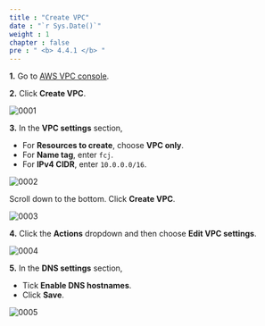 ```yaml
---
title : "Create VPC"
date : "`r Sys.Date()`"
weight : 1
chapter : false
pre : " <b> 4.4.1 </b> "
---
```


**1.** Go to [AWS VPC console](https://console.aws.amazon.com/vpc/).

**2.** Click **Create VPC**.

![0001](/images/4/4/1/0001.svg?featherlight=false&width=100pc)

**3.** In the **VPC settings** section,

- For **Resources to create**, choose **VPC only**.
- For **Name tag**, enter `fcj`.
- For **IPv4 CIDR**, enter `10.0.0.0/16`.

![0002](/images/4/4/1/0002.svg?featherlight=false&width=100pc)

Scroll down to the bottom. Click **Create VPC**.

![0003](/images/4/4/1/0003.svg?featherlight=false&width=100pc)

**4.** Click the **Actions** dropdown and then choose **Edit VPC settings**.

![0004](/images/4/4/1/0004.svg?featherlight=false&width=100pc)

**5.** In the **DNS settings** section,

- Tick **Enable DNS hostnames**.
- Click **Save**.

![0005](/images/4/4/1/0005.svg?featherlight=false&width=100pc)